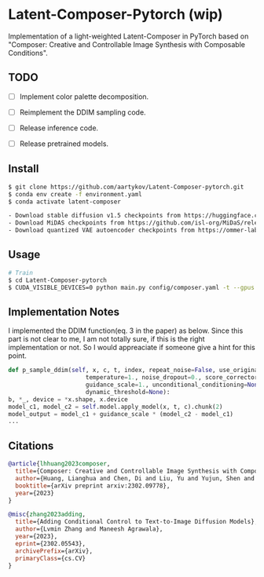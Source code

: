 # Latent-Composer-Pytorch (wip)

Implementation of a light-weighted Latent-Composer in PyTorch based on "Composer: Creative and Controllable Image Synthesis with Composable Conditions". 


## TODO

- [ ] Implement color palette decomposition.
- [ ] Reimplement the DDIM sampling code.
- [ ] Release inference code.
- [ ] Release pretrained models.


## Install
```bash
$ git clone https://github.com/aartykov/Latent-Composer-pytorch.git 
$ conda env create -f environment.yaml
$ conda activate latent-composer

- Download stable diffusion v1.5 checkpoints from https://huggingface.co/runwayml/stable-diffusion-v1-5 and put it inside the /models directory.
- Download MiDAS checkpoints from https://github.com/isl-org/MiDaS/releases/download/v3_1/dpt_beit_large_512.pt and put it inside the /annotators/ckpts directory.
- Download quantized VAE autoencoder checkpoints from https://ommer-lab.com/files/latent-diffusion/vq-f8-n256.zip and put it inside the /models/first_stage_models/kl-f8 directory.
```


## Usage
```bash
# Train 
$ cd Latent-Composer-pytorch
$ CUDA_VISIBLE_DEVICES=0 python main.py config/composer.yaml -t --gpus 0, 

```


## Implementation Notes
I implemented the DDIM function(eq. 3 in the paper) as below. Since this part is not clear to me, I am not totally sure, if this is the right implementation or not. So I would appreaciate if someone give a hint for this point.

```python
def p_sample_ddim(self, x, c, t, index, repeat_noise=False, use_original_steps=False, quantize_denoised=False,
                      temperature=1., noise_dropout=0., score_corrector=None, corrector_kwargs=None,
                      guidance_scale=1., unconditional_conditioning=None,
                      dynamic_threshold=None):
b, *_, device = *x.shape, x.device
model_c1, model_c2 = self.model.apply_model(x, t, c).chunk(2)
model_output = model_c1 + guidance_scale * (model_c2 - model_c1) 
...
```

## Citations

```bibtex
@article{lhhuang2023composer,
  title={Composer: Creative and Controllable Image Synthesis with Composable Conditions},
  author={Huang, Lianghua and Chen, Di and Liu, Yu and Yujun, Shen and Zhao, Deli and Jingren, Zhou},
  booktitle={arXiv preprint arxiv:2302.09778},
  year={2023}
}
```

```bibtex
@misc{zhang2023adding,
  title={Adding Conditional Control to Text-to-Image Diffusion Models}, 
  author={Lvmin Zhang and Maneesh Agrawala},
  year={2023},
  eprint={2302.05543},
  archivePrefix={arXiv},
  primaryClass={cs.CV}
}
```
